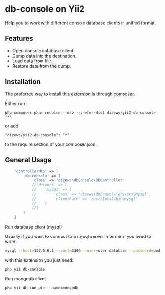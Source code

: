 db-console on Yii2
==================

Help you to work with different console database clients in unified format.

Features
--------
- Open console database client.
- Dump data into the destination.
- Load data from file.
- Restore data from the dump.

Installation
------------

The preferred way to install this extension is through [composer](http://getcomposer.org/download/).

Either run

```
php composer.phar require --dev --prefer-dist dizews/yii2-db-console "*"
```

or add

```
"dizews/yii2-db-console": "*"
```

to the require section of your composer.json.

General Usage
-------------

```php
    'controllerMap' => [
        'db-console' => [
            'class' => 'dizews\dbConsole\DbController'
            //'drivers' => [
            //    'mysql' => [
            //        'class' => 'dizews\dbConsole\drivers\Mysql',
            //        'clientPath' => '/usr/local/bin/mysql'
            //    ]
            //]
        ]
    ]
```

Run database client (mysql)

Usually if you want to connect to a mysql server in terminal you need to write:

```bash
mysql --host=127.0.0.1 --port=3306 --user=user database --password=pwd
```

with this extension you just need:

```
php yii db-console
```

Run mongodb client

```
php yii db-console --name=mongodb
```


